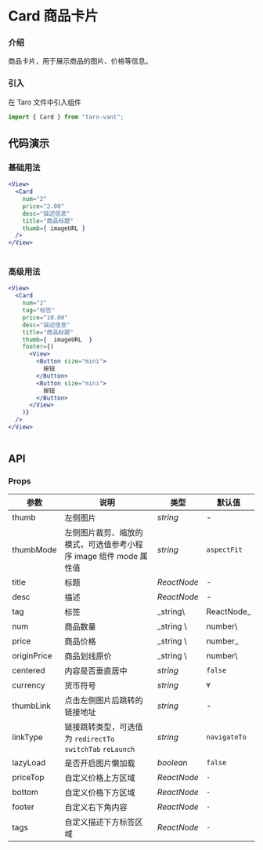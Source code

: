 # Card 商品卡片

### 介绍

商品卡片，用于展示商品的图片、价格等信息。

### 引入

在 Taro 文件中引入组件

```js
import { Card } from "taro-vant"; 
```

## 代码演示

### 基础用法

```jsx
<View>
  <Card
    num="2"
    price="2.00"
    desc="描述信息"
    title="商品标题"
    thumb={ imageURL }
  />
</View>
 
```

### 高级用法


```jsx
<View>
  <Card
    num="2"
    tag="标签"
    price="10.00"
    desc="描述信息"
    title="商品标题"
    thumb={  imageURL  }
    footer={(
      <View>
        <Button size="mini">
          按钮
        </Button>
        <Button size="mini">
          按钮
        </Button>
      </View>
    )}
  />
</View>
 
```

## API

### Props

| 参数          | 说明                                              | 类型          | 默认值          |
|-------------|-------------------------------------------------|-------------|--------------|
| thumb       | 左侧图片                                            | _string_    | -            |
| thumbMode   | 左侧图片裁剪、缩放的模式，可选值参考小程序 image 组件 mode 属性值         | _string_    | `aspectFit`  |
| title       | 标题                                              | _ReactNode_ | -            |
| desc        | 描述                                              | _ReactNode_ | -            |
| tag         | 标签                                              | _string\    | ReactNode_   | - |
| num         | 商品数量                                            | _string \   | number\      |ReactNode_ | - |
| price       | 商品价格                                            | _string \   | number_      | - |
| originPrice | 商品划线原价                                          | _string \   | number\      |ReactNode_ | - |
| centered    | 内容是否垂直居中                                        | _string_    | `false`      |
| currency    | 货币符号                                            | _string_    | `¥`          |
| thumbLink   | 点击左侧图片后跳转的链接地址                                  | _string_    | -            |
| linkType    | 链接跳转类型，可选值为 `redirectTo` `switchTab` `reLaunch` | _string_    | `navigateTo` |
| lazyLoad    | 是否开启图片懒加载                                       | _boolean_   | `false`      |
| priceTop    | 自定义价格上方区域                                       | _ReactNode_ | `-`          |
| bottom      | 自定义价格下方区域                                       | _ReactNode_ | `-`          |
| footer      | 自定义右下角内容                                        | _ReactNode_ | `-`          |
| tags        | 自定义描述下方标签区域                                     | _ReactNode_ | `-`          |



